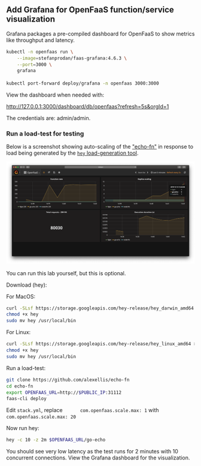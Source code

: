 ## Add Grafana for OpenFaaS function/service visualization

Grafana packages a pre-compiled dashboard for OpenFaaS to show metrics like throughput and latency.

```sh
kubectl -n openfaas run \
    --image=stefanprodan/faas-grafana:4.6.3 \
    --port=3000 \
    grafana

kubectl port-forward deploy/grafana -n openfaas 3000:3000
```

View the dashboard when needed with:

http://127.0.0.1:3000/dashboard/db/openfaas?refresh=5s&orgId=1

The credentials are: admin/admin.

### Run a load-test for testing

Below is a screenshot showing auto-scaling of the ["echo-fn"](https://github.com/alexellis/echo-fn) in response to load being generated by the [`hey` load-generation tool](https://github.com/rakyll/hey).

![](/docs/images/grafana.png)

You can run this lab yourself, but this is optional.

Download (hey):

For MacOS:

```sh
curl -SLsf https://storage.googleapis.com/hey-release/hey_darwin_amd64 > hey
chmod +x hey
sudo mv hey /usr/local/bin
```

For Linux:

```sh
curl -SLsf https://storage.googleapis.com/hey-release/hey_linux_amd64 > hey
chmod +x hey
sudo mv hey /usr/local/bin
```

Run a load-test:

```sh
git clone https://github.com/alexellis/echo-fn
cd echo-fn
export OPENFAAS_URL=http://$PUBLIC_IP:31112
faas-cli deploy
```

Edit `stack.yml`, replace `      com.openfaas.scale.max: 1` with `      com.openfaas.scale.max: 20`

Now run hey:

```sh
hey -c 10 -z 2m $OPENFAAS_URL/go-echo
```

You should see very low latency as the test runs for 2 minutes with 10 concurrent connections. View the Grafana dashboard for the visualization.

